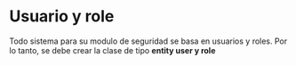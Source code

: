 # Usuario y role

Todo sistema para su modulo de seguridad se basa en usuarios y roles. Por lo tanto, se debe crear la clase de tipo **entity user y role**
